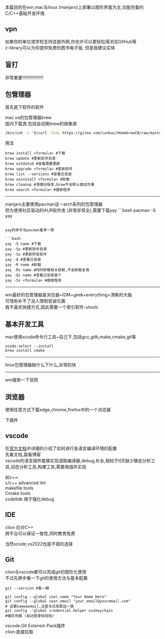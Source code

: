 本篇目的在win,mac与linux (manjaro)上部署以图形界面为主,功能完备的C/C++基础开发环境

## vpn

如果你的单位或学校支持连接外网,你也许可以更轻松得浏览GitHub等  
z-library可以为你提供免费的图书电子版, 但是我建议实体  

## 盲打

非常重要!!!!!!!!!!!!!!!!!

## 包管理器

首先是下软件的软件

mac os的包管理器brew  
国内下载源,包括自动换brew的镜像源

```bash
/bin/zsh -c "$(curl -fsSL https://gitee.com/cunkai/HomebrewCN/raw/master/Homebrew.sh)" 
```

用法

```shell
brew install <formula> #下载
brew update #更新软件目录
brew outdated #查看需要更新
brew upgrade <formula> #更新软件
brew list --versions #查看已安装
brew uninstall <formula> #卸载
brew cleanup #清理旧版本,brew不会默认做这件事
brew search <formula> #搜索程序
```
----
manjaro主要使用pacman这一arch系列的包管理器   
但为使用社区驱动的AUR软件库 (非常非常全),需要下载yay
\```bash
pacman -S yay
```

yay的命令与pacman基本一致

```bash
yay -S name #下载
yay -Sy #更新软件目录
yay -Su #更新所有软件
yay -Q #查看已安装
yay -R name #卸载
yay -Rs name #同时卸载相关依赖,不会卸载复用
yay -Qi name #查看已安装某个
yay -Ss <formula> #搜索程序
```

----
win最好的包管理器是浏览器+IDM+geek+everything+清晰的大脑  
可惜弥补不了没人限制安装位置  
我不喜欢快捷方式,因此需要一个索引软件-utools  

## 基本开发工具

mac使用xcode命令行工具+自己下,包括gcc,gdb,make,cmake,git等

```shell
xcode-select --install
brew install cmake
```

----
linux包管理器缺什么下什么,非常的快

----

win搜索一下官网

## 浏览器

使用任意方式下载edge,chrome,firefox中的一个浏览器  

下插件

## vscode

在[官方文档](https://code.visualstudio.com/docs)中详细的介绍了如何进行各语言编译环境的配置  
先看文档,莫看博客  
vscode的语言插件能够实现调取编译器,debug,补全,相较于IDE缺少静态分析工具,动态分析工具,构建工具,需要用插件实现

如c++:  
c/c++ advanced lint  
makefile tools  
Cmake tools  
codelldb   用于强化debug

## IDE

clion 应对C++  
跨平台可以保证一致性,同时教育免费

当然xcode,vs2022也是不错的选择

## Git

clion与vscode都可以完成git的图形化使用  
不过先移步看一下git的使用方法与基本配置

```shell
git --version #看一眼

git config --global user.name "Your Name Here"
git config --global user.email "your_email@youremail.com"
# 设置name&email,注意与仓库那边一致
git config --global credential.helper osxkeychain
#缓存凭据 (自动登录哈哈哈)
```

vscode:Git Extensin Pack插件  
clion:直接拉取